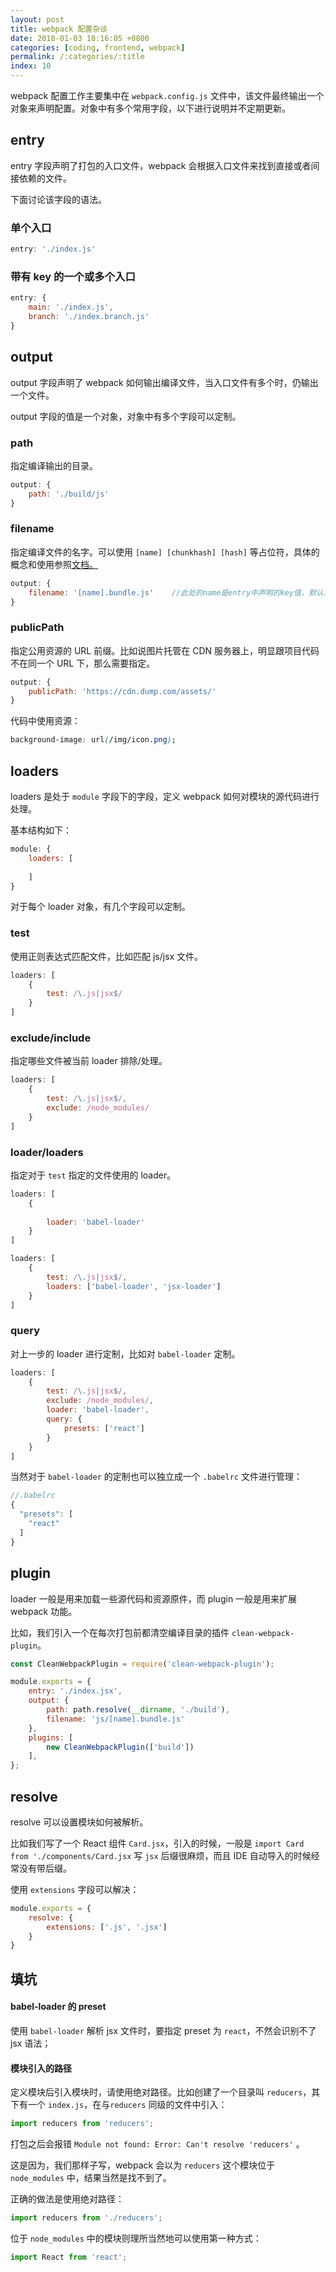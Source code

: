 ```yaml
---
layout: post
title: webpack 配置杂谈
date: 2018-01-03 18:16:05 +0800
categories: [coding, frontend, webpack]
permalink: /:categories/:title
index: 10
---
```


webpack 配置工作主要集中在 `webpack.config.js` 文件中，该文件最终输出一个对象来声明配置。对象中有多个常用字段，以下进行说明并不定期更新。

## entry

entry 字段声明了打包的入口文件，webpack 会根据入口文件来找到直接或者间接依赖的文件。

下面讨论该字段的语法。

### 单个入口

```js
entry: './index.js'
```

### 带有 key 的一个或多个入口

```js
entry: {
    main: './index.js',
	branch: './index.branch.js'
}
```

## output

output 字段声明了 webpack 如何输出编译文件，当入口文件有多个时，仍输出一个文件。

output 字段的值是一个对象，对象中有多个字段可以定制。

### path

指定编译输出的目录。

```js
output: {
    path: './build/js'
}
```

### filename

指定编译文件的名字。可以使用 `[name] [chunkhash] [hash]` 等占位符，具体的概念和使用参照[文档。](https://doc.webpack-china.org/configuration/output#output-filename)

```js
output: {
    filename: '[name].bundle.js'	//此处的name是entry中声明的key值，默认为main
}
```

### publicPath

指定公用资源的 URL 前缀。比如说图片托管在 CDN 服务器上，明显跟项目代码不在同一个 URL 下，那么需要指定。

```js
output: {
    publicPath: 'https://cdn.dump.com/assets/'
}
```

代码中使用资源：

```css
background-image: url(/img/icon.png);
```

## loaders

loaders 是处于 `module` 字段下的字段，定义 webpack 如何对模块的源代码进行处理。

基本结构如下：

```js
module: {
    loaders: [
      
    ]
}
```

对于每个 loader 对象，有几个字段可以定制。

### test

使用正则表达式匹配文件，比如匹配 js/jsx 文件。

```js
loaders: [
    {
        test: /\.js|jsx$/
    }
]
```

### exclude/include

指定哪些文件被当前 loader 排除/处理。

```js
loaders: [
    {
      	test: /\.js|jsx$/,
        exclude: /node_modules/
    }
]
```

### loader/loaders

指定对于 `test` 指定的文件使用的 loader。

```js
loaders: [
    {
      	
        loader: 'babel-loader'
    }
]
```

```js
loaders: [
    {
      	test: /\.js|jsx$/,
        loaders: ['babel-loader', 'jsx-loader']
    }
]
```

### query

对上一步的 loader 进行定制，比如对 `babel-loader` 定制。

```js
loaders: [
    {
        test: /\.js|jsx$/,
        exclude: /node_modules/,
        loader: 'babel-loader',
      	query: {
            presets: ['react']
        }
    }
]
```

当然对于 `babel-loader` 的定制也可以独立成一个 `.babelrc` 文件进行管理：

```js
//.babelrc
{
  "presets": [
    "react"
  ]
}
```

## plugin

loader 一般是用来加载一些源代码和资源原件，而 plugin 一般是用来扩展 webpack 功能。

比如，我们引入一个在每次打包前都清空编译目录的插件 `clean-webpack-plugin`。

```js
const CleanWebpackPlugin = require('clean-webpack-plugin');

module.exports = {
    entry: './index.jsx',
    output: {
        path: path.resolve(__dirname, './build'),
        filename: 'js/[name].bundle.js'
    },
    plugins: [
        new CleanWebpackPlugin(['build'])
    ],
};
```

## resolve

resolve 可以设置模块如何被解析。

比如我们写了一个 React 组件 `Card.jsx`，引入的时候，一般是 `import Card from './components/Card.jsx` 写 `jsx` 后缀很麻烦，而且 IDE 自动导入的时候经常没有带后缀。

使用 `extensions` 字段可以解决：

```js
module.exports = {
    resolve: {
        extensions: ['.js', '.jsx']
    }
}
```

## 填坑

#### babel-loader 的 preset

使用 `babel-loader` 解析 jsx 文件时，要指定 preset 为 `react`，不然会识别不了 jsx 语法；

#### 模块引入的路径

定义模块后引入模块时，请使用绝对路径。比如创建了一个目录叫 `reducers`，其下有一个 `index.js`，在与`reducers` 同级的文件中引入：

```js
import reducers from 'reducers';
```

打包之后会报错 `Module not found: Error: Can't resolve 'reducers'` 。

这是因为，我们那样子写，webpack 会以为 `reducers` 这个模块位于 `node_modules` 中，结果当然是找不到了。

正确的做法是使用绝对路径：

```js
import reducers from './reducers';
```

位于 `node_modules` 中的模块则理所当然地可以使用第一种方式：

```js
import React from 'react';
```

